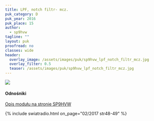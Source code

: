 ```yaml
---
title: LPF, notch filtr- mcz.
puk_category: D
puk_year: 2016
puk_place: 15
author: 
  - sp9hvw
tagline: ""
layout: puk
proofread: no
classes: wide
header:
  overlay_image: /assets/images/puk/sp9hvw_lpf_notch_filtr_mcz.jpg
  overlay_filter: 0.5
  teaser: /assets/images/puk/sp9hvw_lpf_notch_filtr_mcz.jpg
---
```






 






![](assets/img/work-in-progress.jpg) 


#### Odnośniki

[Opis modułu na stronie SP9HVW](http://www.sp9hvw.info/inne-uklady/max7400-lpf-i-notch/)

 



{% include swiatradio.html on_page="02/2017 str48-49" %}

 





 


